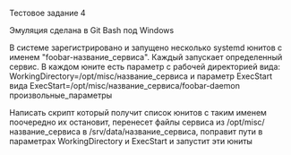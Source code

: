   Тестовое задание 4
  
Эмуляция сделана в Git Bash под Windows

В системе зарегистрировано и запущено несколько systemd юнитов с именем "foobar-название_сервиса". 
Каждый запускает определенный сервис. 
В каждом юните есть параметр с рабочей директорией вида: 
  WorkingDirectory=/opt/misc/название_сервиса
и параметр ExecStart вида
  ExecStart=/opt/misc/название_сервиса/foobar-daemon произвольные_параметры
  
Написать скрипт который получит список юнитов с таким именем поочередно их остановит, перенесет файлы сервиса из  /opt/misc/название_сервиса в /srv/data/название_сервиса, поправит пути в параметрах WorkingDirectory и ExecStart и запустит эти юниты
